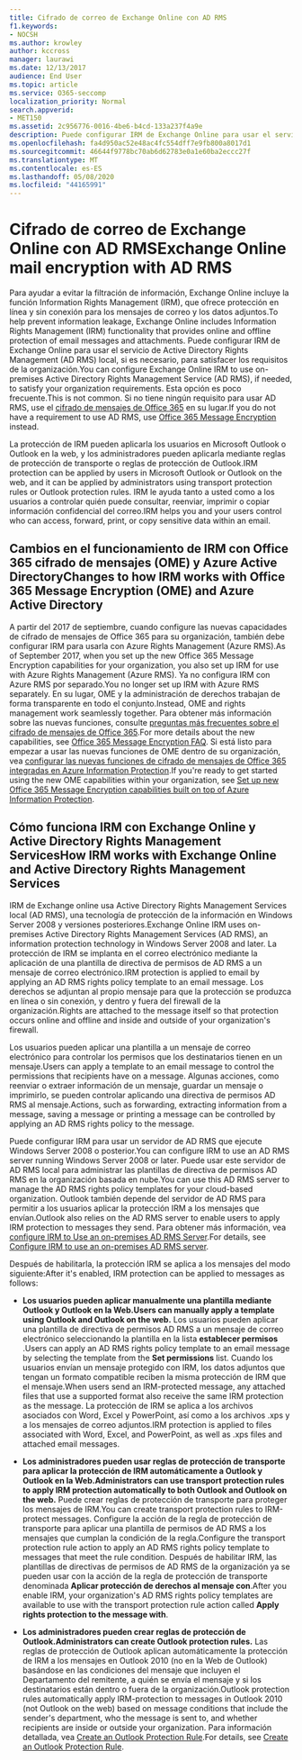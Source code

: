 ```yaml
---
title: Cifrado de correo de Exchange Online con AD RMS
f1.keywords:
- NOCSH
ms.author: krowley
author: kccross
manager: laurawi
ms.date: 12/13/2017
audience: End User
ms.topic: article
ms.service: O365-seccomp
localization_priority: Normal
search.appverid:
- MET150
ms.assetid: 2c956776-0016-4be6-b4cd-133a237f4a9e
description: Puede configurar IRM de Exchange Online para usar el servicio de Active Directory Rights Management (AD RMS) local, si es necesario, para satisfacer los requisitos de la organización. Esta opción es poco frecuente. Si no tiene ningún requisito para usar AD RMS, use el cifrado de mensajes de Office en su lugar.
ms.openlocfilehash: fa4d950ac52e48ac4fc554dff7e9fb800a8017d1
ms.sourcegitcommit: 46644f9778bc70ab6d62783e0a1e60ba2eccc27f
ms.translationtype: MT
ms.contentlocale: es-ES
ms.lasthandoff: 05/08/2020
ms.locfileid: "44165991"
---
```

# <a name="exchange-online-mail-encryption-with-ad-rms"></a><span data-ttu-id="fb747-105">Cifrado de correo de Exchange Online con AD RMS</span><span class="sxs-lookup"><span data-stu-id="fb747-105">Exchange Online mail encryption with AD RMS</span></span>

<span data-ttu-id="fb747-106">Para ayudar a evitar la filtración de información, Exchange Online incluye la función Information Rights Management (IRM), que ofrece protección en línea y sin conexión para los mensajes de correo y los datos adjuntos.</span><span class="sxs-lookup"><span data-stu-id="fb747-106">To help prevent information leakage, Exchange Online includes Information Rights Management (IRM) functionality that provides online and offline protection of email messages and attachments.</span></span> <span data-ttu-id="fb747-107">Puede configurar IRM de Exchange Online para usar el servicio de Active Directory Rights Management (AD RMS) local, si es necesario, para satisfacer los requisitos de la organización.</span><span class="sxs-lookup"><span data-stu-id="fb747-107">You can configure Exchange Online IRM to use on-premises Active Directory Rights Management Service (AD RMS), if needed, to satisfy your organization requirements.</span></span> <span data-ttu-id="fb747-108">Esta opción es poco frecuente.</span><span class="sxs-lookup"><span data-stu-id="fb747-108">This is not common.</span></span> <span data-ttu-id="fb747-109">Si no tiene ningún requisito para usar AD RMS, use el [cifrado de mensajes de Office 365](ome.md) en su lugar.</span><span class="sxs-lookup"><span data-stu-id="fb747-109">If you do not have a requirement to use AD RMS, use [Office 365 Message Encryption](ome.md) instead.</span></span> 

<span data-ttu-id="fb747-110">La protección de IRM pueden aplicarla los usuarios en Microsoft Outlook o Outlook en la web, y los administradores pueden aplicarla mediante reglas de protección de transporte o reglas de protección de Outlook.</span><span class="sxs-lookup"><span data-stu-id="fb747-110">IRM protection can be applied by users in Microsoft Outlook or Outlook on the web, and it can be applied by administrators using transport protection rules or Outlook protection rules.</span></span> <span data-ttu-id="fb747-111">IRM le ayuda tanto a usted como a los usuarios a controlar quién puede consultar, reenviar, imprimir o copiar información confidencial del correo.</span><span class="sxs-lookup"><span data-stu-id="fb747-111">IRM helps you and your users control who can access, forward, print, or copy sensitive data within an email.</span></span>
  
## <a name="changes-to-how-irm-works-with-office-365-message-encryption-ome-and-azure-active-directory"></a><span data-ttu-id="fb747-112">Cambios en el funcionamiento de IRM con Office 365 cifrado de mensajes (OME) y Azure Active Directory</span><span class="sxs-lookup"><span data-stu-id="fb747-112">Changes to how IRM works with Office 365 Message Encryption (OME) and Azure Active Directory</span></span>

<span data-ttu-id="fb747-113">A partir del 2017 de septiembre, cuando configure las nuevas capacidades de cifrado de mensajes de Office 365 para su organización, también debe configurar IRM para usarla con Azure Rights Management (Azure RMS).</span><span class="sxs-lookup"><span data-stu-id="fb747-113">As of September 2017, when you set up the new Office 365 Message Encryption capabilities for your organization, you also set up IRM for use with Azure Rights Management (Azure RMS).</span></span> <span data-ttu-id="fb747-114">Ya no configura IRM con Azure RMS por separado.</span><span class="sxs-lookup"><span data-stu-id="fb747-114">You no longer set up IRM with Azure RMS separately.</span></span> <span data-ttu-id="fb747-115">En su lugar, OME y la administración de derechos trabajan de forma transparente en todo el conjunto.</span><span class="sxs-lookup"><span data-stu-id="fb747-115">Instead, OME and rights management work seamlessly together.</span></span> <span data-ttu-id="fb747-116">Para obtener más información sobre las nuevas funciones, consulte [preguntas más frecuentes sobre el cifrado de mensajes de Office 365](https://docs.microsoft.com/microsoft-365/compliance/ome-faq).</span><span class="sxs-lookup"><span data-stu-id="fb747-116">For more details about the new capabilities, see [Office 365 Message Encryption FAQ](https://docs.microsoft.com/microsoft-365/compliance/ome-faq).</span></span> <span data-ttu-id="fb747-117">Si está listo para empezar a usar las nuevas funciones de OME dentro de su organización, vea [configurar las nuevas funciones de cifrado de mensajes de Office 365 integradas en Azure Information Protection](https://docs.microsoft.com/microsoft-365/compliance/set-up-new-message-encryption-capabilities).</span><span class="sxs-lookup"><span data-stu-id="fb747-117">If you're ready to get started using the new OME capabilities within your organization, see [Set up new Office 365 Message Encryption capabilities built on top of Azure Information Protection](https://docs.microsoft.com/microsoft-365/compliance/set-up-new-message-encryption-capabilities).</span></span>
  
## <a name="how-irm-works-with-exchange-online-and-active-directory-rights-management-services"></a><span data-ttu-id="fb747-118">Cómo funciona IRM con Exchange Online y Active Directory Rights Management Services</span><span class="sxs-lookup"><span data-stu-id="fb747-118">How IRM works with Exchange Online and Active Directory Rights Management Services</span></span>

<span data-ttu-id="fb747-119">IRM de Exchange online usa Active Directory Rights Management Services local (AD RMS), una tecnología de protección de la información en Windows Server 2008 y versiones posteriores.</span><span class="sxs-lookup"><span data-stu-id="fb747-119">Exchange Online IRM uses on-premises Active Directory Rights Management Services (AD RMS), an information protection technology in Windows Server 2008 and later.</span></span> <span data-ttu-id="fb747-120">La protección de IRM se implanta en el correo electrónico mediante la aplicación de una plantilla de directiva de permisos de AD RMS a un mensaje de correo electrónico.</span><span class="sxs-lookup"><span data-stu-id="fb747-120">IRM protection is applied to email by applying an AD RMS rights policy template to an email message.</span></span> <span data-ttu-id="fb747-121">Los derechos se adjuntan al propio mensaje para que la protección se produzca en línea o sin conexión, y dentro y fuera del firewall de la organización.</span><span class="sxs-lookup"><span data-stu-id="fb747-121">Rights are attached to the message itself so that protection occurs online and offline and inside and outside of your organization's firewall.</span></span>
  
<span data-ttu-id="fb747-122">Los usuarios pueden aplicar una plantilla a un mensaje de correo electrónico para controlar los permisos que los destinatarios tienen en un mensaje.</span><span class="sxs-lookup"><span data-stu-id="fb747-122">Users can apply a template to an email message to control the permissions that recipients have on a message.</span></span> <span data-ttu-id="fb747-123">Algunas acciones, como reenviar o extraer información de un mensaje, guardar un mensaje o imprimirlo, se pueden controlar aplicando una directiva de permisos AD RMS al mensaje.</span><span class="sxs-lookup"><span data-stu-id="fb747-123">Actions, such as forwarding, extracting information from a message, saving a message or printing a message can be controlled by applying an AD RMS rights policy to the message.</span></span>
  
<span data-ttu-id="fb747-124">Puede configurar IRM para usar un servidor de AD RMS que ejecute Windows Server 2008 o posterior.</span><span class="sxs-lookup"><span data-stu-id="fb747-124">You can configure IRM to use an AD RMS server running Windows Server 2008 or later.</span></span> <span data-ttu-id="fb747-125">Puede usar este servidor de AD RMS local para administrar las plantillas de directiva de permisos AD RMS en la organización basada en nube.</span><span class="sxs-lookup"><span data-stu-id="fb747-125">You can use this AD RMS server to manage the AD RMS rights policy templates for your cloud-based organization.</span></span> <span data-ttu-id="fb747-126">Outlook también depende del servidor de AD RMS para permitir a los usuarios aplicar la protección IRM a los mensajes que envían.</span><span class="sxs-lookup"><span data-stu-id="fb747-126">Outlook also relies on the AD RMS server to enable users to apply IRM protection to messages they send.</span></span> <span data-ttu-id="fb747-127">Para obtener más información, vea [configure IRM to Use an on-premises AD RMS Server](configure-irm-to-use-an-on-premises-ad-rms-server.md).</span><span class="sxs-lookup"><span data-stu-id="fb747-127">For details, see [Configure IRM to use an on-premises AD RMS server](configure-irm-to-use-an-on-premises-ad-rms-server.md).</span></span> 
  
<span data-ttu-id="fb747-128">Después de habilitarla, la protección IRM se aplica a los mensajes del modo siguiente:</span><span class="sxs-lookup"><span data-stu-id="fb747-128">After it's enabled, IRM protection can be applied to messages as follows:</span></span>
  
- <span data-ttu-id="fb747-129">**Los usuarios pueden aplicar manualmente una plantilla mediante Outlook y Outlook en la Web.**</span><span class="sxs-lookup"><span data-stu-id="fb747-129">**Users can manually apply a template using Outlook and Outlook on the web.**</span></span> <span data-ttu-id="fb747-130">Los usuarios pueden aplicar una plantilla de directiva de permisos AD RMS a un mensaje de correo electrónico seleccionando la plantilla en la lista **establecer permisos** .</span><span class="sxs-lookup"><span data-stu-id="fb747-130">Users can apply an AD RMS rights policy template to an email message by selecting the template from the **Set permissions** list.</span></span> <span data-ttu-id="fb747-131">Cuando los usuarios envían un mensaje protegido con IRM, los datos adjuntos que tengan un formato compatible reciben la misma protección de IRM que el mensaje.</span><span class="sxs-lookup"><span data-stu-id="fb747-131">When users send an IRM-protected message, any attached files that use a supported format also receive the same IRM protection as the message.</span></span> <span data-ttu-id="fb747-132">La protección de IRM se aplica a los archivos asociados con Word, Excel y PowerPoint, así como a los archivos .xps y a los mensajes de correo adjuntos.</span><span class="sxs-lookup"><span data-stu-id="fb747-132">IRM protection is applied to files associated with Word, Excel, and PowerPoint, as well as .xps files and attached email messages.</span></span> 
    
- <span data-ttu-id="fb747-133">**Los administradores pueden usar reglas de protección de transporte para aplicar la protección de IRM automáticamente a Outlook y Outlook en la Web.**</span><span class="sxs-lookup"><span data-stu-id="fb747-133">**Administrators can use transport protection rules to apply IRM protection automatically to both Outlook and Outlook on the web.**</span></span> <span data-ttu-id="fb747-134">Puede crear reglas de protección de transporte para proteger los mensajes de IRM.</span><span class="sxs-lookup"><span data-stu-id="fb747-134">You can create transport protection rules to IRM-protect messages.</span></span> <span data-ttu-id="fb747-135">Configure la acción de la regla de protección de transporte para aplicar una plantilla de permisos de AD RMS a los mensajes que cumplan la condición de la regla.</span><span class="sxs-lookup"><span data-stu-id="fb747-135">Configure the transport protection rule action to apply an AD RMS rights policy template to messages that meet the rule condition.</span></span> <span data-ttu-id="fb747-136">Después de habilitar IRM, las plantillas de directivas de permisos de AD RMS de la organización ya se pueden usar con la acción de la regla de protección de transporte denominada **Aplicar protección de derechos al mensaje con**.</span><span class="sxs-lookup"><span data-stu-id="fb747-136">After you enable IRM, your organization's AD RMS rights policy templates are available to use with the transport protection rule action called **Apply rights protection to the message with**.</span></span>
    
- <span data-ttu-id="fb747-137">**Los administradores pueden crear reglas de protección de Outlook.**</span><span class="sxs-lookup"><span data-stu-id="fb747-137">**Administrators can create Outlook protection rules.**</span></span> <span data-ttu-id="fb747-138">Las reglas de protección de Outlook aplican automáticamente la protección de IRM a los mensajes en Outlook 2010 (no en la Web de Outlook) basándose en las condiciones del mensaje que incluyen el Departamento del remitente, a quién se envía el mensaje y si los destinatarios están dentro o fuera de la organización.</span><span class="sxs-lookup"><span data-stu-id="fb747-138">Outlook protection rules automatically apply IRM-protection to messages in Outlook 2010 (not Outlook on the web) based on message conditions that include the sender's department, who the message is sent to, and whether recipients are inside or outside your organization.</span></span> <span data-ttu-id="fb747-139">Para información detallada, vea [Create an Outlook Protection Rule](https://technet.microsoft.com/library/da64750d-faaf-44de-ad8c-888eba7fbdbf.aspx).</span><span class="sxs-lookup"><span data-stu-id="fb747-139">For details, see [Create an Outlook Protection Rule](https://technet.microsoft.com/library/da64750d-faaf-44de-ad8c-888eba7fbdbf.aspx).</span></span>
    


